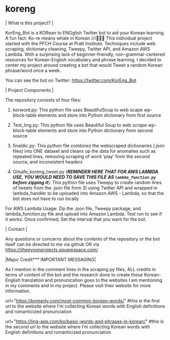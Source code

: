 # koreng

| What is this project? |

KorEng_Bot is a KORean to ENGglish Twitter bot to aid your Korean learning. A fun fact: Ko-re means whale in Korean ///🐋🐋🐋 
This individual project started with the PFCH Course at Pratt Institute. Techniques include web scraping, dictionary cleaning, Tweepy, Twitter API, and Amazon AWS Lambda. With a surprising lack of beginner-friendly, non-grammar-centered resources for Korean-English vocabulary and phrase learning, I decided to center my project around creating a bot that would Tweet a random Korean phrase/word once a week. 

You can see the bot on Twitter: https://twitter.com/KorEng_Bot

| Project Components |

The repository consists of four files:

1) korword.py: This python file uses BeautifulSoup to web scape wp-block-table elements and store into Python dictionary from first source

2) Test_ling.py: This python file uses Beautiful Soup to web scrape wp-block-table elements and store into Python dictionary from second source

3) finaldic.py: This python file combines the webscraped dictionaries (.json files) into ONE dataset and cleans up the data for anomalies such as repeated lines, removing scraping of word 'play' from the second source, and inconsistent headers

4) Gitsafe_koreng_tweet.py (***REMINDER HERE THAT FOR AWS LAMBDA USE, YOU WOULD NEED TO SAVE THIS FILE AS `lambda_function.py` before zipping it***): This python file uses Tweepy to create random lines of tweets from the .json file from 3) using Twitter API and wrapped in lambda_handler to be uploaded into Amazon AWS - Lambda, so that the bot does not have to run locally

For AWS Lambda Usage:
  Zip the .json file, Tweepy package, and lambda_function.py file and upload into Amazon Lambda. Test run to see if it works. Once confirmed, Set the interval that you want for the bot. 

| Contact |

Any questions or concerns about the contents of the repository or the bot itself can be directed to me via github OR via https://jiheeyoonprojects.squarespace.com/

|Major Credit*** IMPORTANT MESSAGING|

As I mention in the comment lines in the scraping py files, ALL credits in terms of content of the bot and the research done to create these Korean-English translation and pronunication goes to the websites I am mentioning in my comments and in my project. Please visit their website for more information. 

url="https://koreanly.com/most-common-korean-words/" #this is the first url to the website where I'm collecting Korean words with English definitions and romanticized pronunciation

url="https://ling-app.com/ko/basic-words-and-phrases-in-korean/" #this is the second url to the website where I'm collecting Korean words with English definitions and romanticized pronunciation


